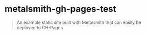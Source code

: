 # metalsmith-gh-pages-test

> An example static site built with Metalsmith that can easily be deployed to GH-Pages
